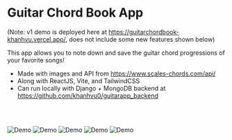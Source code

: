 # Guitar Chord Book App

(Note: v1 demo is deployed here at https://guitarchordbook-khanhvu.vercel.app/, does not include some new features shown below)
  
This app allows you to note down and save the guitar chord progressions of your favorite songs!

- Made with images and API from https://www.scales-chords.com/api/
- Along with ReactJS, Vite, and TailwindCSS
- Can run locally with Django + MongoDB backend at https://github.com/khanhvu0/guitarapp_backend

<br />
<br />

![Demo](https://github.com/khanhvu0/guitarapp_frontend/blob/main/Screenshots/Screenshot%202023-11-26%20at%207.03.35%20PM.png)
![Demo](https://github.com/khanhvu0/guitarapp_frontend/blob/main/Screenshots/Screenshot%202023-11-26%20at%207.05.41%20PM.png)
![Demo](https://github.com/khanhvu0/guitarapp_frontend/blob/main/Screenshots/Screenshot%202023-11-26%20at%207.04.30%20PM.png)
![Demo](https://github.com/khanhvu0/guitarapp_frontend/blob/main/Screenshots/Screenshot%202023-10-13%20at%2010.05.41%20AM.png)
![Demo](https://github.com/khanhvu0/guitarapp_frontend/blob/main/Screenshots/Screenshot%202023-10-13%20at%2010.07.02%20AM.png)
